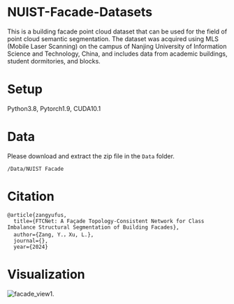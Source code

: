 # NUIST-Facade-Datasets
This is a building facade point cloud dataset that can be used for the field of point cloud semantic segmentation. The dataset was acquired using MLS (Mobile Laser Scanning) on the campus of Nanjing University of Information Science and Technology, China, and includes data from academic buildings, student dormitories, and blocks.
# Setup
Python3.8, Pytorch1.9, CUDA10.1
# Data
Please download and extract the zip file in the ```Data``` folder.
```
/Data/NUIST Facade
```
# Citation
```
@article{zangyufus,
  title={FTCNet: A Façade Topology-Consistent Network for Class Imbalance Structural Segmentation of Building Facades},
  author={Zang, Y.，Xu, L.},
  journal={},
  year={2024}
```
# Visualization
![facade_view1.](/NUIST-Facade-Datasets/blob/main/NUIST%20Datasets/image/facade_view1.png)
